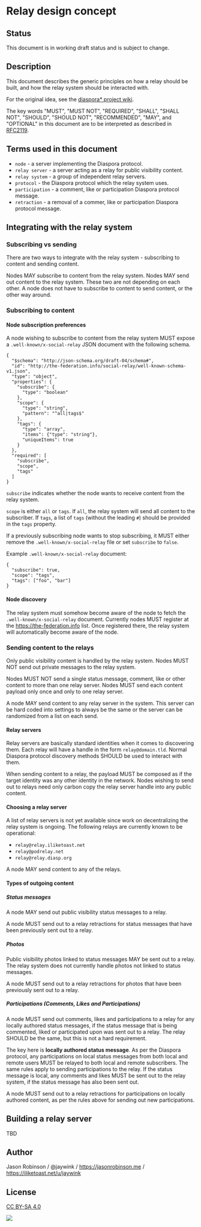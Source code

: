 # Relay design concept

## Status

This document is in working draft status and is subject to change.

## Description

This document describes the generic principles on how a relay should be built, and how the relay system should be interacted with.

For the original idea, see the [diaspora* project wiki](https://wiki.diasporafoundation.org/Relay_servers_for_public_posts).

The key words "MUST", "MUST NOT", "REQUIRED", "SHALL", "SHALL NOT", "SHOULD", "SHOULD NOT", "RECOMMENDED", "MAY", and "OPTIONAL" in this document are to be interpreted as described in [RFC2119](https://www.w3.org/TR/activitystreams-core/#bib-RFC2119).

## Terms used in this document

* `node` - a server implementing the Diaspora protocol.
* `relay server` - a server acting as a relay for public visibility content.
* `relay system` - a group of independent relay servers.
* `protocol` - the Diaspora protocol which the relay system uses.
* `participation` - a comment, like or participation Diaspora protocol message.
* `retraction` - a removal of a commer, like or participation Diaspora protocol message.

## Integrating with the relay system

### Subscribing vs sending

There are two ways to integrate with the relay system - subscribing to content and sending content.

Nodes MAY subscribe to content from the relay system. Nodes MAY send out content to the relay system. These two are not depending on each other. A node does not have to subscribe to content to send content, or the other way around.

### Subscribing to content

#### Node subscription preferences

A node wishing to subscribe to content from the relay system MUST expose a `.well-known/x-social-relay` JSON document with the following schema.

    {
      "$schema": "http://json-schema.org/draft-04/schema#",
      "id": "http://the-federation.info/social-relay/well-known-schema-v1.json",
      "type": "object",
      "properties": {
        "subscribe": {
          "type": "boolean"
        },
        "scope": {
          "type": "string",
          "pattern": "^all|tags$"
        },
        "tags": {
          "type": "array",
          "items": {"type": "string"},
          "uniqueItems": true
        }
      },
      "required": [
        "subscribe",
        "scope",
        "tags"
      ]
    }

`subscribe` indicates whether the node wants to receive content from the relay system.

`scope` is either `all` or `tags`. If `all`, the relay system will send all content to the subscriber. If `tags`, a list of `tags` (without the leading `#`) should be provided in the `tags` property.

If a previously subscribing node wants to stop subscribing, it MUST either remove the `.well-known/x-social-relay` file or set `subscribe` to `false`.

Example `.well-known/x-social-relay` document:

    {
      "subscribe": true,
      "scope": "tags",
      "tags": ["foo", "bar"]
    }

#### Node discovery

The relay system must somehow become aware of the node to fetch the `.well-known/x-social-relay` document. Currently nodes MUST register at the https://the-federation.info list. Once registered there, the relay system will automatically become aware of the node.

### Sending content to the relays

Only public visibility content is handled by the relay system. Nodes MUST NOT send out private messages to the relay system.

Nodes MUST NOT send a single status message, comment, like or other content to more than one relay server. Nodes MUST send each content payload only once and only to one relay server.

A node MAY send content to any relay server in the system. This server can be hard coded into settings to always be the same or the server can be randomized from a list on each send.

#### Relay servers

Relay servers are basically standard identities when it comes to discovering them. Each relay will have a handle in the form `relay@domain.tld`. Normal Diaspora protocol discovery methods SHOULD be used to interact with them.

When sending content to a relay, the payload MUST be composed as if the target identity was any other identity in the network. Nodes wishing to send out to relays need only carbon copy the relay server handle into any public content.

#### Choosing a relay server

A list of relay servers is not yet available since work on decentralizing the relay system is ongoing. The following relays are currently known to be operational:

* `relay@relay.iliketoast.net`
* `relay@podrelay.net`
* `relay@relay.diasp.org`

A node MAY send content to any of the relays.

#### Types of outgoing content

##### Status messages

A node MAY send out public visibility status messages to a relay.

A node MUST send out to a relay retractions for status messages that have been previously sent out to a relay.

##### Photos

Public visibility photos linked to status messages MAY be sent out to a relay. The relay system does not currently handle photos not linked to status messages.

A node MUST send out to a relay retractions for photos that have been previously sent out to a relay.

##### Participations (Comments, Likes and Participations)

A node MUST send out comments, likes and participations to a relay for any locally authored status messages, if the status message that is being commented, liked or participated upon was sent out to a relay. The relay SHOULD be the same, but this is not a hard requirement.

The key here is **locally authored status message**. As per the Diaspora protocol, any participations on local status messages from both local and remote users MUST be relayed to both local and remote subscribers. The same rules apply to sending participations to the relay. If the status message is local, any comments and likes MUST be sent out to the relay system, if the status message has also been sent out.

A node MUST send out to a relay retractions for participations on locally authored content, as per the rules above for sending out new participations.

## Building a relay server

TBD

## Author

Jason Robinson / @jaywink / https://jasonrobinson.me / https://iliketoast.net/u/jaywink

## License

[CC BY-SA 4.0](http://creativecommons.org/licenses/by-sa/4.0/)

![](https://i.creativecommons.org/l/by-sa/4.0/88x31.png)
